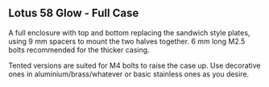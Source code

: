 ## Lotus 58 Glow - Full Case
A full enclosure with top and bottom replacing the sandwich style plates, using 9 mm spacers to mount the two halves together. 6 mm long M2.5 bolts recommended for the thicker casing.

Tented versions are suited for M4 bolts to raise the case up. Use decorative ones in aluminium/brass/whatever or basic stainless ones as you desire.
